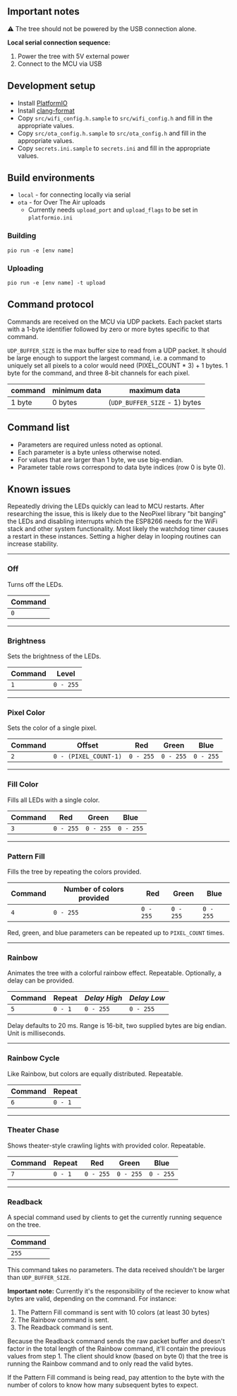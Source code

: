 ## Important notes

⚠️ The tree should not be powered by the USB connection alone.

**Local serial connection sequence:**
1. Power the tree with 5V external power
2. Connect to the MCU via USB

## Development setup

- Install [PlatformIO](https://platformio.org/)
- Install [clang-format](https://clang.llvm.org/docs/ClangFormat.html)
- Copy `src/wifi_config.h.sample` to `src/wifi_config.h` and fill in the appropriate values.
- Copy `src/ota_config.h.sample` to `src/ota_config.h` and fill in the appropriate values.
- Copy `secrets.ini.sample` to `secrets.ini` and fill in the appropriate values.

## Build environments

- `local` - for connecting locally via serial
- `ota` - for Over The Air uploads
  - Currently needs `upload_port` and `upload_flags` to be set in `platformio.ini`

### Building

`pio run -e [env name]`

### Uploading

`pio run -e [env name] -t upload`

## Command protocol

Commands are received on the MCU via UDP packets. Each packet starts with a 1-byte identifier followed by zero or more bytes specific to that command.

`UDP_BUFFER_SIZE` is the max buffer size to read from a UDP packet. It should be large enough to support the largest command, i.e. a command to uniquely set all pixels to a color would need (PIXEL_COUNT * 3) + 1 bytes. 1 byte for the command, and three 8-bit channels for each pixel.

| command | minimum data | maximum data |
| - | - | - |
| 1 byte  | 0 bytes | (`UDP_BUFFER_SIZE` - 1) bytes |

## Command list

- Parameters are required unless noted as optional.
- Each parameter is a byte unless otherwise noted.
- For values that are larger than 1 byte, we use big-endian.
- Parameter table rows correspond to data byte indices (row 0 is byte 0).

## Known issues

Repeatedly driving the LEDs quickly can lead to MCU restarts. After researching the issue, this is likely due to the NeoPixel library "bit banging" the LEDs and disabling interrupts which the ESP8266 needs for the WiFi stack and other system functionality. Most likely the watchdog timer causes a restart in these instances. Setting a higher delay in looping routines can increase stability.

---

### Off

Turns off the LEDs.

| Command |
| - |
| `0` |

----

### Brightness

Sets the brightness of the LEDs.

| Command | Level |
| - | - |
| `1` | `0 - 255` |

----

### Pixel Color

Sets the color of a single pixel.

| Command | Offset | Red | Green | Blue |
| - | - | - | - | - |
| `2` |  `0 - (PIXEL_COUNT-1)` | `0 - 255` | `0 - 255` | `0 - 255` |

---

### Fill Color

Fills all LEDs with a single color.

| Command | Red | Green | Blue |
| - | - | - | - |
| `3` | `0 - 255` | `0 - 255` | `0 - 255` |

---

### Pattern Fill

Fills the tree by repeating the colors provided.

| Command | Number of colors provided | Red | Green | Blue |
| - | - | - | - | - |
| `4` | `0 - 255` | `0 - 255` | `0 - 255` | `0 - 255` |

Red, green, and blue parameters can be repeated up to `PIXEL_COUNT` times.

---

### Rainbow

Animates the tree with a colorful rainbow effect. Repeatable. Optionally, a delay can be provided.

| Command | Repeat | _Delay High_ | _Delay Low_ |
| - | - | - | - |
| `5` | `0 - 1` | `0 - 255` | `0 - 255` |

Delay defaults to 20 ms. Range is 16-bit, two supplied bytes are big endian. Unit is milliseconds.

---

### Rainbow Cycle

Like Rainbow, but colors are equally distributed. Repeatable.

| Command | Repeat |
| - | - |
| `6` | `0 - 1` |

---

### Theater Chase

Shows theater-style crawling lights with provided color. Repeatable.

| Command | Repeat | Red | Green | Blue |
| - | - | - | - | - |
| `7` | `0 - 1` | `0 - 255` | `0 - 255` | `0 - 255` |

---

### Readback

A special command used by clients to get the currently running sequence on the tree.

| Command |
| - |
| `255` |

This command takes no parameters. The data received shouldn't be larger than `UDP_BUFFER_SIZE`.

**Important note:** Currently it's the responsibility of the reciever to know what bytes are valid, depending on the command. For instance:

1. The Pattern Fill command is sent with 10 colors (at least 30 bytes)
2. The Rainbow command is sent.
3. The Readback command is sent.

Because the Readback command sends the raw packet buffer and doesn't factor in the total length of the Rainbow command, it'll contain the previous values from step 1. The client should know (based on byte 0) that the tree is running the Rainbow command and to only read the valid bytes.

If the Pattern Fill command is being read, pay attention to the byte with the number of colors to know how many subsequent bytes to expect.
